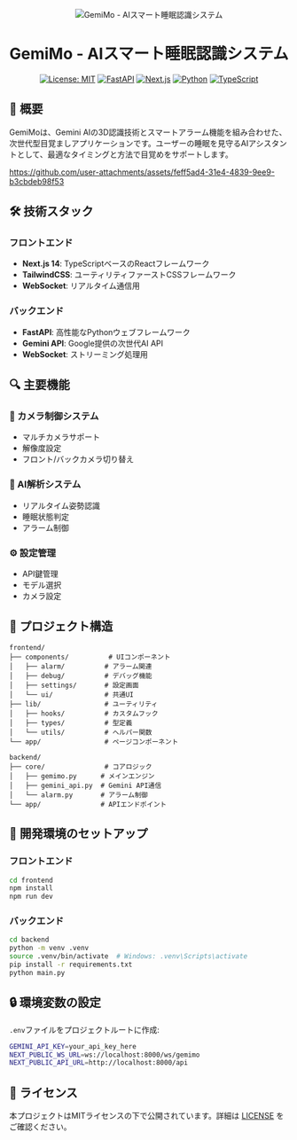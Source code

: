 <div align="center">

![GemiMo - AIスマート睡眠認識システム](https://github.com/user-attachments/assets/5f10edaf-5550-450e-88c4-a0096140acba)

# GemiMo - AIスマート睡眠認識システム

[![License: MIT](https://img.shields.io/badge/License-MIT-yellow.svg)](https://opensource.org/licenses/MIT)
[![FastAPI](https://img.shields.io/badge/FastAPI-0.109.1-009688.svg?logo=fastapi)](https://fastapi.tiangolo.com)
[![Next.js](https://img.shields.io/badge/Next.js-14.0.4-black?logo=next.js)](https://nextjs.org)
[![Python](https://img.shields.io/badge/Python-3.10+-blue?logo=python)](https://www.python.org)
[![TypeScript](https://img.shields.io/badge/TypeScript-5.0-blue?logo=typescript)](https://www.typescriptlang.org)

</div>

## 🎯 概要

GemiMoは、Gemini AIの3D認識技術とスマートアラーム機能を組み合わせた、次世代型目覚ましアプリケーションです。ユーザーの睡眠を見守るAIアシスタントとして、最適なタイミングと方法で目覚めをサポートします。

https://github.com/user-attachments/assets/feff5ad4-31e4-4839-9ee9-b3cbdeb98f53

## 🛠️ 技術スタック

### フロントエンド
- **Next.js 14**: TypeScriptベースのReactフレームワーク
- **TailwindCSS**: ユーティリティファーストCSSフレームワーク
- **WebSocket**: リアルタイム通信用

### バックエンド
- **FastAPI**: 高性能なPythonウェブフレームワーク
- **Gemini API**: Google提供の次世代AI API
- **WebSocket**: ストリーミング処理用

## 🔍 主要機能

### 🎥 カメラ制御システム
- マルチカメラサポート
- 解像度設定
- フロント/バックカメラ切り替え

### 🤖 AI解析システム
- リアルタイム姿勢認識
- 睡眠状態判定
- アラーム制御

### ⚙️ 設定管理
- API鍵管理
- モデル選択
- カメラ設定

## 📂 プロジェクト構造

```
frontend/
├── components/          # UIコンポーネント
│   ├── alarm/          # アラーム関連
│   ├── debug/          # デバッグ機能
│   ├── settings/       # 設定画面
│   └── ui/             # 共通UI
├── lib/                # ユーティリティ
│   ├── hooks/          # カスタムフック
│   ├── types/          # 型定義
│   └── utils/          # ヘルパー関数
└── app/                # ページコンポーネント

backend/
├── core/               # コアロジック
│   ├── gemimo.py      # メインエンジン
│   ├── gemini_api.py  # Gemini API通信
│   └── alarm.py       # アラーム制御
└── app/               # APIエンドポイント
```

## 🚀 開発環境のセットアップ

### フロントエンド
```bash
cd frontend
npm install
npm run dev
```

### バックエンド
```bash
cd backend
python -m venv .venv
source .venv/bin/activate  # Windows: .venv\Scripts\activate
pip install -r requirements.txt
python main.py
```

## 🔒 環境変数の設定

`.env`ファイルをプロジェクトルートに作成:

```bash
GEMINI_API_KEY=your_api_key_here
NEXT_PUBLIC_WS_URL=ws://localhost:8000/ws/gemimo
NEXT_PUBLIC_API_URL=http://localhost:8000/api
```

## 📝 ライセンス

本プロジェクトはMITライセンスの下で公開されています。詳細は [LICENSE](LICENSE) をご確認ください。
